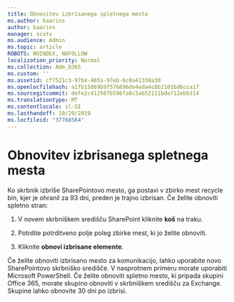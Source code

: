 ```yaml
---
title: Obnovitev izbrisanega spletnega mesta
ms.author: kaarins
author: kaarins
manager: scotv
ms.audience: Admin
ms.topic: article
ROBOTS: NOINDEX, NOFOLLOW
localization_priority: Normal
ms.collection: Adm_O365
ms.custom: ''
ms.assetid: cf7521c3-97b4-465a-97eb-6c0a41338a30
ms.openlocfilehash: a1fb15869b9f576696de4eda4c0b2101bd6cca17
ms.sourcegitcommit: defe2c412567b596fa8c3ab52111bde712ebb314
ms.translationtype: MT
ms.contentlocale: sl-SI
ms.lasthandoff: 10/29/2019
ms.locfileid: "37768564"
---
```

# <a name="restore-a-deleted-site"></a>Obnovitev izbrisanega spletnega mesta

Ko skrbnik izbriše SharePointovo mesto, ga postavi v zbirko mest recycle bin, kjer je ohranil za 93 dni, preden je trajno izbrisan. Če želite obnoviti spletno stran:
  
1. V novem skrbniškem središču SharePoint kliknite **koš** na traku. 
    
2. Potrdite potrditveno polje poleg zbirke mest, ki jo želite obnoviti.
    
3. Kliknite **obnovi izbrisane elemente**.
    
Če želite obnoviti izbrisano mesto za komunikacijo, lahko uporabite novo SharePointovo skrbniško središče. V nasprotnem primeru morate uporabiti Microsoft PowerShell. Če želite obnoviti spletno mesto, ki pripada skupini Office 365, morate skupino obnoviti v skrbniškem središču za Exchange. Skupine lahko obnovite 30 dni po izbrisi.
  

